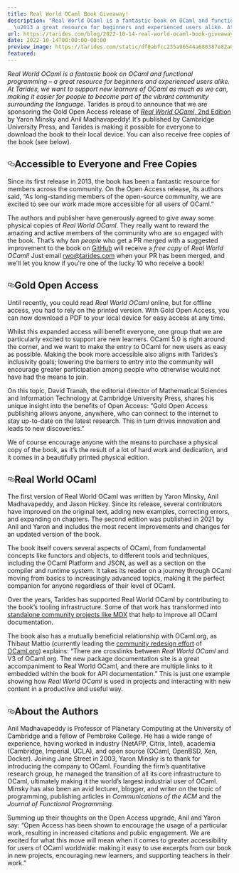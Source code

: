 ```yaml
---
title: Real World OCaml Book Giveaway!
description: "Real World OCaml is a fantastic book on OCaml and functional programming
  \u2013 a great resource for beginners and experienced users alike. At\u2026"
url: https://tarides.com/blog/2022-10-14-real-world-ocaml-book-giveaway
date: 2022-10-14T00:00:00-00:00
preview_image: https://tarides.com/static/df0abfcc235a96544a680387e82a0633/2070e/RWO_Camels.jpg
featured:
---
```


<p><em>Real World OCaml is a fantastic book on OCaml and functional programming &ndash; a great resource for beginners and experienced users alike. At Tarides, we want to support new learners of OCaml as much as we can, making it easier for people to become part of the vibrant community surrounding the language.</em>
Tarides is proud to announce that we are sponsoring the Gold Open Access release of <a href="https://www.cambridge.org/core/books/real-world-ocaml-functional-programming-for-the-masses/052E4BCCB09D56A0FE875DD81B1ED571"><em>Real World OCaml</em>, 2nd Edition</a> by Yaron Minsky and Anil Madhavapeddy! It&rsquo;s published by Cambridge University Press, and Tarides is making it possible for everyone to download the book to their local device. You can also receive free copies of the book (see below).</p>
<h2 style="position:relative;"><a href="https://tarides.com/feed.xml#accessible-to-everyone-and-free-copies" aria-label="accessible to everyone and free copies permalink" class="anchor before"><svg aria-hidden="true" focusable="false" height="16" version="1.1" viewbox="0 0 16 16" width="16"><path fill-rule="evenodd" d="M4 9h1v1H4c-1.5 0-3-1.69-3-3.5S2.55 3 4 3h4c1.45 0 3 1.69 3 3.5 0 1.41-.91 2.72-2 3.25V8.59c.58-.45 1-1.27 1-2.09C10 5.22 8.98 4 8 4H4c-.98 0-2 1.22-2 2.5S3 9 4 9zm9-3h-1v1h1c1 0 2 1.22 2 2.5S13.98 12 13 12H9c-.98 0-2-1.22-2-2.5 0-.83.42-1.64 1-2.09V6.25c-1.09.53-2 1.84-2 3.25C6 11.31 7.55 13 9 13h4c1.45 0 3-1.69 3-3.5S14.5 6 13 6z"></path></svg></a>Accessible to Everyone and Free Copies</h2>
<p>Since its first release in 2013, the book has been a fantastic resource for members across the community. On the Open Access release, its authors said, &ldquo;As long-standing members of the open-source community, we are excited to see our work made more accessible for all users of OCaml.&rdquo;</p>
<p>The authors and publisher have generously agreed to give away some physical copies of <em>Real World OCaml</em>. They really want to reward the amazing and active members of the community who are so engaged with the book. That&rsquo;s why <em>ten people</em> who get a PR merged with a suggested improvement to the book on <a href="https://github.com/realworldocaml/book">GitHub</a> will receive a <em>free copy</em> of <em>Real World OCaml!</em> Just email <a href="mailto:rwo@tarides.com">rwo@tarides.com</a> when your PR has been merged, and we'll let you know if you're one of the lucky 10 who receive a book!</p>
<h2 style="position:relative;"><a href="https://tarides.com/feed.xml#gold-open-access" aria-label="gold open access permalink" class="anchor before"><svg aria-hidden="true" focusable="false" height="16" version="1.1" viewbox="0 0 16 16" width="16"><path fill-rule="evenodd" d="M4 9h1v1H4c-1.5 0-3-1.69-3-3.5S2.55 3 4 3h4c1.45 0 3 1.69 3 3.5 0 1.41-.91 2.72-2 3.25V8.59c.58-.45 1-1.27 1-2.09C10 5.22 8.98 4 8 4H4c-.98 0-2 1.22-2 2.5S3 9 4 9zm9-3h-1v1h1c1 0 2 1.22 2 2.5S13.98 12 13 12H9c-.98 0-2-1.22-2-2.5 0-.83.42-1.64 1-2.09V6.25c-1.09.53-2 1.84-2 3.25C6 11.31 7.55 13 9 13h4c1.45 0 3-1.69 3-3.5S14.5 6 13 6z"></path></svg></a>Gold Open Access</h2>
<p>Until recently, you could read <em>Real World OCaml</em> online, but for offline access, you had to rely on the printed version. With Gold Open Access, you can now download a PDF to your local device for easy access at any time.</p>
<p>Whilst this expanded access will benefit everyone, one group that we are particularly excited to support are new learners. OCaml 5.0 is right around the corner, and we want to make the entry to OCaml for new users as easy as possible. Making the book more accessible also aligns with Tarides&rsquo;s inclusivity goals; lowering the barriers to entry into the community will encourage greater participation among people who otherwise would not have had the means to join.</p>
<p>On this topic, David Tranah, the editorial director of Mathematical Sciences and Information Technology at Cambridge University Press, shares his unique insight into the benefits of Open Access: &ldquo;Gold Open Access publishing allows anyone, anywhere, who can connect to the internet to stay up-to-date on the latest research. This in turn drives innovation and leads to new discoveries.&rdquo;</p>
<p>We of course encourage anyone with the means to purchase a physical copy of the book, as it&rsquo;s the result of a lot of hard work and dedication, and it comes in a beautifully printed physical edition.</p>
<h2 style="position:relative;"><a href="https://tarides.com/feed.xml#real-world-ocaml" aria-label="real world ocaml permalink" class="anchor before"><svg aria-hidden="true" focusable="false" height="16" version="1.1" viewbox="0 0 16 16" width="16"><path fill-rule="evenodd" d="M4 9h1v1H4c-1.5 0-3-1.69-3-3.5S2.55 3 4 3h4c1.45 0 3 1.69 3 3.5 0 1.41-.91 2.72-2 3.25V8.59c.58-.45 1-1.27 1-2.09C10 5.22 8.98 4 8 4H4c-.98 0-2 1.22-2 2.5S3 9 4 9zm9-3h-1v1h1c1 0 2 1.22 2 2.5S13.98 12 13 12H9c-.98 0-2-1.22-2-2.5 0-.83.42-1.64 1-2.09V6.25c-1.09.53-2 1.84-2 3.25C6 11.31 7.55 13 9 13h4c1.45 0 3-1.69 3-3.5S14.5 6 13 6z"></path></svg></a>Real World OCaml</h2>
<p>The first version of Real World OCaml was written by Yaron Minsky, Anil Madhavapeddy, and Jason Hickey. Since its release, several contributors have improved on the original text, adding new examples, correcting errors, and expanding on chapters. The second edition was published in 2021 by Anil and Yaron and includes the most recent improvements and changes for an updated version of the book.</p>
<p>The book itself covers several aspects of OCaml, from fundamental concepts like functors and objects, to different tools and techniques, including the OCaml Platform and JSON, as well as a section on the compiler and runtime system. It takes its reader on a journey through OCaml moving from basics to increasingly advanced topics, making it the perfect companion for anyone regardless of their level of OCaml.</p>
<p>Over the years, Tarides has supported Real World OCaml by contributing to the book&rsquo;s tooling infrastructure. Some of that work has transformed into <a href="https://github.com/realworldocaml/mdx">standalone community projects like MDX</a> that help to improve all OCaml documentation.</p>
<p>The book also has a mutually beneficial relationship with OCaml.org, as Thibaut Mattio (currently leading the <a href="https://tarides.com/blog/2022-05-02-ocaml-org-reboot-user-centric-design-content">community redesign effort</a> of <a href="https://ocaml.org">OCaml.org</a>) explains: &ldquo;There are crosslinks between <em>Real World OCaml</em> and V3 of OCaml.org. The new package documentation site is a great accompaniment to Real World OCaml, and there are multiple links to it embedded within the book for API documentation.&rdquo; This is just one example showing how <em>Real World OCaml</em> is used in projects and interacting with new content in a productive and useful way.</p>
<h2 style="position:relative;"><a href="https://tarides.com/feed.xml#about-the-authors" aria-label="about the authors permalink" class="anchor before"><svg aria-hidden="true" focusable="false" height="16" version="1.1" viewbox="0 0 16 16" width="16"><path fill-rule="evenodd" d="M4 9h1v1H4c-1.5 0-3-1.69-3-3.5S2.55 3 4 3h4c1.45 0 3 1.69 3 3.5 0 1.41-.91 2.72-2 3.25V8.59c.58-.45 1-1.27 1-2.09C10 5.22 8.98 4 8 4H4c-.98 0-2 1.22-2 2.5S3 9 4 9zm9-3h-1v1h1c1 0 2 1.22 2 2.5S13.98 12 13 12H9c-.98 0-2-1.22-2-2.5 0-.83.42-1.64 1-2.09V6.25c-1.09.53-2 1.84-2 3.25C6 11.31 7.55 13 9 13h4c1.45 0 3-1.69 3-3.5S14.5 6 13 6z"></path></svg></a>About the Authors</h2>
<p>Anil Madhavapeddy is Professor of Planetary Computing at the University of Cambridge and a fellow of Pembroke College. He has a wide range of experience, having worked in industry (NetAPP, Citrix, Intel), academia (Cambridge, Imperial, UCLA), and open source (OCaml, OpenBSD, Xen, Docker).
Joining Jane Street in 2003, Yaron Minsky is to thank for introducing the company to OCaml. Founding the firm&rsquo;s quantitative research group, he managed the transition of all its core infrastructure to OCaml, ultimately making it the world&rsquo;s largest industrial user of OCaml. Minsky has also been an avid lecturer, blogger, and writer on the topic of programming, publishing articles in <em>Communications of the ACM</em> and the <em>Journal of Functional Programming.</em></p>
<p>Summing up their thoughts on the Open Access upgrade, Anil and Yaron say: &ldquo;Open Access has been shown to encourage the usage of a particular work, resulting in increased citations and public engagement. We are excited for what this move will mean when it comes to greater accessibility for users of OCaml worldwide: making it easy to use excerpts from our book in new projects, encouraging new learners, and supporting teachers in their work.&rdquo;</p>
